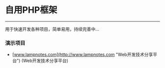 # 自用PHP框架 #
----

用于快速开发各种项目，简单易用，持续完善中...


### 演示项目 ###

- [www.lampnotes.com](http://www.lampnotes.com "Web开发技术分享平台") (Web开发技术分享平台)
